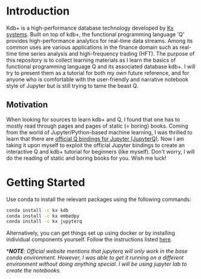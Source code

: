 # Introduction
Kdb+ is a high-performance database technology developed by [Kx systems](kx.com). Built on top of kdb+, the functional programming language 'Q' provides high-performance analytics for real-time data streams. Among its common uses are various applications in the finance domain such as real-time time series analysis and high-frequency trading (HFT). The purpose of this repository is to collect learning materials as I learn the basics of functional programming language Q and its associated database kdb+. I will try to present them as a tutorial for both my own future reference, and for anyone who is comfortable with the user-friendly and narrative notebook style of Jupyter but is still trying to tame the beast Q.

## Motivation
When looking for sources to learn kdb+ and Q, I found that one has to mostly read through pages and pages of static (= boring) books. Coming from the world of Jupyter/Python-based machine learning, I was thrilled to learn that there are [official Q bindings for Jupyter (JupyterQ)](https://code.kx.com/q/ml/). Now I am taking it upon myself to exploit the official Jupyter bindings to create an interactive Q and kdb+ tutorial for beginners (like myself). Don't worry, I will do the reading of static and boring books for you. Wish me luck!

# Getting Started
Use conda to install the relevant packages using the following commands:
```sh
conda install -c kx kdb
conda install -c kx embedpy
conda install -c kx jupyterq
```
Alternatively, you can get things set up using docker or by installing individual components yourself. Follow the instructions listed [here](https://code.kx.com/q/ml/setup/).<br>

****NOTE**: Official website mentions that jupyterq will only work in the base conda environment. However, I was able to get it running on a different environment without doing anything special. I will be using jupyter lab to create the notebooks.*

